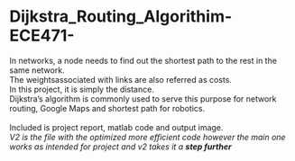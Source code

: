 # Dijkstra_Routing_Algorithim-ECE471-
In networks, a node needs to find out the shortest path to the rest in the same network.<br>
The weightsassociated with links are also referred as costs. <br>
In this project, it is simply the distance. <br>
Dijkstra’s algorithm is commonly used to serve this purpose for network routing, Google Maps and shortest path for robotics. <br> <br>
Included is project report, matlab code and output image.<br>
_V2 is the file with the optimized more efficient code however the main one works as intended for project and v2 takes it a **step further**_
